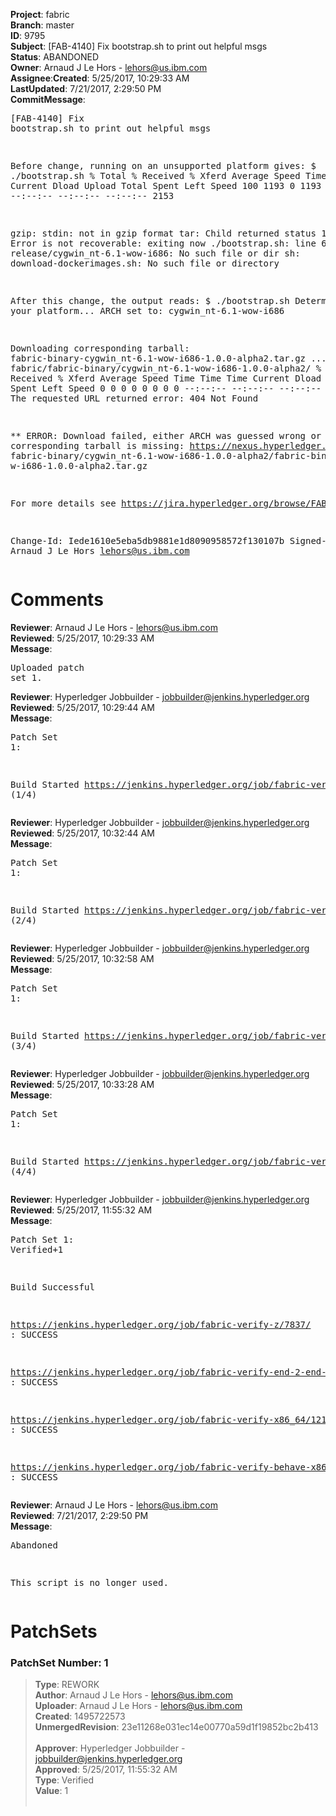 <strong>Project</strong>: fabric</br><strong>Branch</strong>: master<br><strong>ID</strong>: 9795<br><strong>Subject</strong>: [FAB-4140] Fix bootstrap.sh to print out helpful msgs<br><strong>Status</strong>: ABANDONED<br><strong>Owner</strong>: Arnaud J Le Hors - lehors@us.ibm.com<br><strong>Assignee</strong>:<strong>Created</strong>: 5/25/2017, 10:29:33 AM<br><strong>LastUpdated</strong>: 7/21/2017, 2:29:50 PM<br><strong>CommitMessage</strong>:<br><pre>[FAB-4140] Fix bootstrap.sh to print out helpful msgs

Before change, running on an unsupported platform gives:
$ ./bootstrap.sh
  % Total    % Received % Xferd  Average Speed   Time    Time     Time  Current
                                 Dload  Upload   Total   Spent    Left  Speed
100  1193    0  1193    0     0   1918      0 --:--:-- --:--:-- --:--:--  2153

gzip: stdin: not in gzip format
tar: Child returned status 1
tar: Error is not recoverable: exiting now
./bootstrap.sh: line 6: cd: release/cygwin_nt-6.1-wow-i686: No such file or dir
sh: download-dockerimages.sh: No such file or directory

After this change, the output reads:
$ ./bootstrap.sh
Determining your platform...
ARCH set to: cygwin_nt-6.1-wow-i686

Downloading corresponding tarball:
 fabric-binary-cygwin_nt-6.1-wow-i686-1.0.0-alpha2.tar.gz ...
from: https://nexus.hyperledger.org/logs/repositories/releases/org/hyperledger/
fabric/fabric-binary/cygwin_nt-6.1-wow-i686-1.0.0-alpha2/
  % Total    % Received % Xferd  Average Speed   Time    Time     Time  Current
                                 Dload  Upload   Total   Spent    Left  Speed
  0     0    0     0    0     0      0      0 --:--:-- --:--:-- --:--:--     0
curl: (22) The requested URL returned error: 404 Not Found

** ERROR: Download failed,
    either ARCH was guessed wrong or the corresponding tarball is missing:
https://nexus.hyperledger.org/logs/repositories/releases/org/hyperledger/fabric/
fabric-binary/cygwin_nt-6.1-wow-i686-1.0.0-alpha2/fabric-binary-cygwin_nt-6.1-wo
w-i686-1.0.0-alpha2.tar.gz

For more details see https://jira.hyperledger.org/browse/FAB-4140

Change-Id: Iede1610e5eba5db9881e1d8090958572f130107b
Signed-off-by: Arnaud J Le Hors <lehors@us.ibm.com>
</pre><h1>Comments</h1><strong>Reviewer</strong>: Arnaud J Le Hors - lehors@us.ibm.com<br><strong>Reviewed</strong>: 5/25/2017, 10:29:33 AM<br><strong>Message</strong>: <pre>Uploaded patch set 1.</pre><strong>Reviewer</strong>: Hyperledger Jobbuilder - jobbuilder@jenkins.hyperledger.org<br><strong>Reviewed</strong>: 5/25/2017, 10:29:44 AM<br><strong>Message</strong>: <pre>Patch Set 1:

Build Started https://jenkins.hyperledger.org/job/fabric-verify-z/7837/ (1/4)</pre><strong>Reviewer</strong>: Hyperledger Jobbuilder - jobbuilder@jenkins.hyperledger.org<br><strong>Reviewed</strong>: 5/25/2017, 10:32:44 AM<br><strong>Message</strong>: <pre>Patch Set 1:

Build Started https://jenkins.hyperledger.org/job/fabric-verify-end-2-end-x86_64/3714/ (2/4)</pre><strong>Reviewer</strong>: Hyperledger Jobbuilder - jobbuilder@jenkins.hyperledger.org<br><strong>Reviewed</strong>: 5/25/2017, 10:32:58 AM<br><strong>Message</strong>: <pre>Patch Set 1:

Build Started https://jenkins.hyperledger.org/job/fabric-verify-x86_64/12185/ (3/4)</pre><strong>Reviewer</strong>: Hyperledger Jobbuilder - jobbuilder@jenkins.hyperledger.org<br><strong>Reviewed</strong>: 5/25/2017, 10:33:28 AM<br><strong>Message</strong>: <pre>Patch Set 1:

Build Started https://jenkins.hyperledger.org/job/fabric-verify-behave-x86_64/6241/ (4/4)</pre><strong>Reviewer</strong>: Hyperledger Jobbuilder - jobbuilder@jenkins.hyperledger.org<br><strong>Reviewed</strong>: 5/25/2017, 11:55:32 AM<br><strong>Message</strong>: <pre>Patch Set 1: Verified+1

Build Successful 

https://jenkins.hyperledger.org/job/fabric-verify-z/7837/ : SUCCESS

https://jenkins.hyperledger.org/job/fabric-verify-end-2-end-x86_64/3714/ : SUCCESS

https://jenkins.hyperledger.org/job/fabric-verify-x86_64/12185/ : SUCCESS

https://jenkins.hyperledger.org/job/fabric-verify-behave-x86_64/6241/ : SUCCESS</pre><strong>Reviewer</strong>: Arnaud J Le Hors - lehors@us.ibm.com<br><strong>Reviewed</strong>: 7/21/2017, 2:29:50 PM<br><strong>Message</strong>: <pre>Abandoned

This script is no longer used.</pre><h1>PatchSets</h1><h3>PatchSet Number: 1</h3><blockquote><strong>Type</strong>: REWORK<br><strong>Author</strong>: Arnaud J Le Hors - lehors@us.ibm.com<br><strong>Uploader</strong>: Arnaud J Le Hors - lehors@us.ibm.com<br><strong>Created</strong>: 1495722573<br><strong>UnmergedRevision</strong>: 23e11268e031ec14e00770a59d1f19852bc2b413<br><br><strong>Approver</strong>: Hyperledger Jobbuilder - jobbuilder@jenkins.hyperledger.org<br><strong>Approved</strong>: 5/25/2017, 11:55:32 AM<br><strong>Type</strong>: Verified<br><strong>Value</strong>: 1<br><br></blockquote>